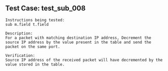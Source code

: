 Test Case: test_sub_008
-----------------------

    Instructions being tested:
	sub m.field t.field

	Description:
	For a packet with matching destination IP address, Decrement the source IP address by the value present in the table and send the packet on the same port.

	Verification:
	Source IP address of the received packet will have decremented by the value stored in the table.
